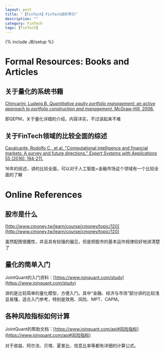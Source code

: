 ```yaml
---
layout: post
title: "【FinTech】FinTech进阶导引"
description: ""
category: FinTech
tags: [FinTech]
---
```

{% include JB/setup %}

# Formal Resources: Books and Articles

## 关于量化的系统书籍

[Chincarini, Ludwig B. *Quantitative equity portfolio management: an active approach to portfolio construction and management*. McGraw-Hill, 2006.](https://www.amazon.com/Quantitative-Equity-Portfolio-Management-Construction/dp/0071459391)

即QEPM，关于量化详细的介绍，内容详实，不过读起来不难

## 关于FinTech领域的比较全面的综述

[Cavalcante, Rodolfo C., et al. "Computational intelligence and financial markets: A survey and future directions." *Expert Systems with Applications* 55 (2016): 194-211.](https://www.researchgate.net/publication/295247209_Computational_Intelligence_and_Financial_Markets_A_Survey_and_Future_Directions)

16年的综述，讲的比较全面，可以对于人工智能+金融市场这个领域有一个比较全面的了解

# Online References

## 股市是什么

[http://www.cmoney.tw/learn/course/cmoney/topic/120](http://www.cmoney.tw/learn/course/cmoney/topic/120)

虽然配图很魔性，并且具有较强的偏见，但是把股市的基本运作规律较好地讲清楚了

## 量化的简单入门

 JointQuant的入门资料：[https://www.joinquant.com/study](https://www.joinquant.com/study) 

讲的是比较简单的量化模型，方便入门。其中“金融、经济与市场”部分讲的比较浅显易懂，适合入门参考，特别是效用、风险、MPT、CAPM。

## 各种风险指标如何计算

JointQuant的帮助文档：[https://www.joinquant.com/api#风险指标](https://www.joinquant.com/api#风险指标)

对于收益、阿尔法、贝塔、夏普比、信息比率等都有详细的计算公式。